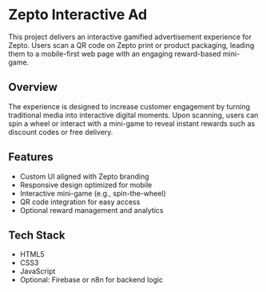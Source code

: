 # Zepto Interactive Ad

This project delivers an interactive gamified advertisement experience for Zepto. Users scan a QR code on Zepto print or product packaging, leading them to a mobile-first web page with an engaging reward-based mini-game.

## Overview

The experience is designed to increase customer engagement by turning traditional media into interactive digital moments. Upon scanning, users can spin a wheel or interact with a mini-game to reveal instant rewards such as discount codes or free delivery.

## Features

- Custom UI aligned with Zepto branding
- Responsive design optimized for mobile
- Interactive mini-game (e.g., spin-the-wheel)
- QR code integration for easy access
- Optional reward management and analytics

## Tech Stack

- HTML5
- CSS3
- JavaScript
- Optional: Firebase or n8n for backend logic
